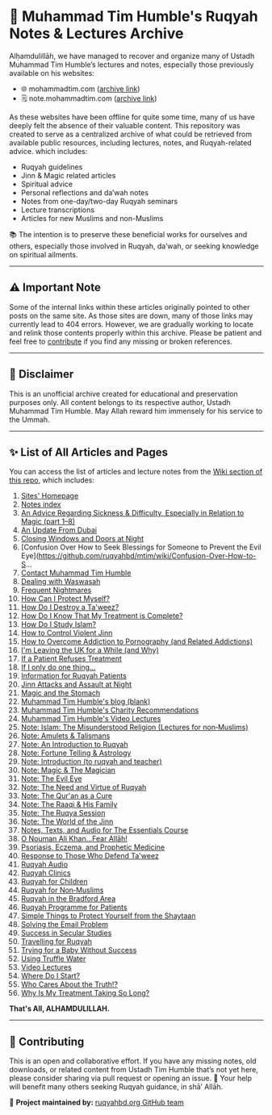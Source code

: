 # 🧿 Muhammad Tim Humble's Ruqyah Notes & Lectures Archive

Alḥamdulillāh, we have managed to recover and organize many of Ustadh Muhammad Tim Humble’s lectures and notes, especially those previously available on his websites:

- 🌐 mohammadtim.com ([archive link](https://web.archive.org/web/20240518103905/https://muhammadtim.com/))  
- 🗒️ note.mohammadtim.com ([archive link](https://web.archive.org/web/20241110023855/https://notes.muhammadtim.com/))

As these websites have been offline for quite some time, many of us have deeply felt the absence of their valuable content. This repository was created to serve as a centralized archive of what could be retrieved from available public resources, including lectures, notes, and Ruqyah-related advice. which includes:

- Ruqyah guidelines
- Jinn & Magic related articles
- Spiritual advice
- Personal reflections and da’wah notes
- Notes from one-day/two-day Ruqyah seminars
- Lecture transcriptions
- Articles for new Muslims and non-Muslims

📚 The intention is to preserve these beneficial works for ourselves and others, especially those involved in Ruqyah, da’wah, or seeking knowledge on spiritual ailments.

---

## ⚠️ Important Note

Some of the internal links within these articles originally pointed to other posts on the same site. As those sites are down, many of those links may currently lead to 404 errors. However, we are gradually working to locate and relink those contents properly within this archive. Please be patient and feel free to [contribute](https://github.com/ruqyahbd/mtim/issues) if you find any missing or broken references.

---

## 📝 Disclaimer

This is an unofficial archive created for educational and preservation purposes only. All content belongs to its respective author, Ustadh Muhammad Tim Humble. May Allah reward him immensely for his service to the Ummah.

---

## ✨ List of All Articles and Pages

You can access the list of articles and lecture notes from the [Wiki section of this repo](https://github.com/ruqyahbd/mtim/wiki), which includes:

1.	[Sites' Homepage](https://github.com/ruqyahbd/mtim/wiki)
2.	 [Notes index](https://github.com/ruqyahbd/mtim/wiki/Notes-index)
3.	 [An Advice Regarding Sickness & Difficulty, Especially in Relation to Magic (part 1–8)](https://github.com/ruqyahbd/mtim/wiki/An-Advice-Regarding-Sickness-&-Difficulty,-Especially-in-Relation-to-Magic-(part-1%E2%80%908))
4.	 [An Update From Dubai](https://github.com/ruqyahbd/mtim/wiki/An-Update-From-Dubai)
5.	 [Closing Windows and Doors at Night](https://github.com/ruqyahbd/mtim/wiki/Closing-Windows-and-Doors-at-Night)
6.	 [Confusion Over How to Seek Blessings for Someone to Prevent the Evil Eye](https://github.com/ruqyahbd/mtim/wiki/Confusion-Over-How-to-S...
7.	 [Contact Muhammad Tim Humble](https://github.com/ruqyahbd/mtim/wiki/Contact-Muhammad-Tim-Humble)
8.	 [Dealing with Waswasah](https://github.com/ruqyahbd/mtim/wiki/Dealing-with-Waswasah)
9.	 [Frequent Nightmares](https://github.com/ruqyahbd/mtim/wiki/Frequent-Nightmares)
10.	 [How Can I Protect Myself?](https://github.com/ruqyahbd/mtim/wiki/How-Can-I-Protect-Myself%3F)
11.	 [How Do I Destroy a Ta'weez?](https://github.com/ruqyahbd/mtim/wiki/How-Do-I-Destroy-a-Ta'weez%3F)
12.	 [How Do I Know That My Treatment is Complete?](https://github.com/ruqyahbd/mtim/wiki/How-Do-I-Know-That-My-Treatment-is-Complete%3F)
13.	 [How Do I Study Islam?](https://github.com/ruqyahbd/mtim/wiki/How-Do-I-Study-Islam%3F)
14.	 [How to Control Violent Jinn](https://github.com/ruqyahbd/mtim/wiki/How-to-Control-Violent-Jinn)
15.	 [How to Overcome Addiction to Pornography (and Related Addictions)](https://github.com/ruqyahbd/mtim/wiki/How-to-Overcome-Addiction-to-Pornography-(and-Related-Addictions))
16.	 [I'm Leaving the UK for a While (and Why)](https://github.com/ruqyahbd/mtim/wiki/I'm-Leaving-the-UK-for-a-While-(and-Why))
17.	 [If a Patient Refuses Treatment](https://github.com/ruqyahbd/mtim/wiki/If-a-Patient-Refuses-Treatment)
18.	 [If I only do one thing...](https://github.com/ruqyahbd/mtim/wiki/If-I-only-do-one-thing...)
19.	 [Information for Ruqyah Patients](https://github.com/ruqyahbd/mtim/wiki/Information-for-Ruqyah-Patients)
20.	 [Jinn Attacks and Assault at Night](https://github.com/ruqyahbd/mtim/wiki/Jinn-Attacks-and-Assault-at-Night)
21.	 [Magic and the Stomach](https://github.com/ruqyahbd/mtim/wiki/Magic-and-the-Stomach)
22.	 [Muhammad Tim Humble's blog (blank)](https://github.com/ruqyahbd/mtim/wiki/Muhammad-Tim-Humble's-blog-(blank))
23.	 [Muhammad Tim Humble's Charity Recommendations](https://github.com/ruqyahbd/mtim/wiki/Muhammad-Tim-Humble's-Charity-Recommendations)
24.	 [Muhammad Tim Humble's Video Lectures](https://github.com/ruqyahbd/mtim/wiki/Muhammad-Tim-Humble's-Video-Lectures)
25.	 [Note: Islam: The Misunderstood Religion (Lectures for non‐Muslims)](https://github.com/ruqyahbd/mtim/wiki/Note:--Islam:-The-Misunderstood-Religion--(Lectures-for-non%E2%80%90Muslims))
26.	 [Note: Amulets & Talismans](https://github.com/ruqyahbd/mtim/wiki/Note:-Amulets-&-Talismans)
27.	 [Note: An Introduction to Ruqyah](https://github.com/ruqyahbd/mtim/wiki/Note:-An-Introduction-to-Ruqyah)
28.	 [Note: Fortune Telling & Astrology](https://github.com/ruqyahbd/mtim/wiki/Note:-Fortune-Telling-&-Astrology)
29.	 [Note: Introduction (to ruqyah and teacher)](https://github.com/ruqyahbd/mtim/wiki/Note:-Introduction-(to-ruqyah-and-teacher))
30.	 [Note: Magic & The Magician](https://github.com/ruqyahbd/mtim/wiki/Note:-Magic-&-The-Magician)
31.	 [Note: The Evil Eye](https://github.com/ruqyahbd/mtim/wiki/Note:-The-Evil-Eye)
32.	 [Note: The Need and Virtue of Ruqyah](https://github.com/ruqyahbd/mtim/wiki/Note:-The-Need-and-Virtue-of-Ruqyah)
33.	 [Note: The Qur'an as a Cure](https://github.com/ruqyahbd/mtim/wiki/Note:-The-Qur'an-as-a-Cure)
34.	 [Note: The Raaqi & His Family](https://github.com/ruqyahbd/mtim/wiki/Note:-The-Raaqi-&-His-Family)
35.	 [Note: The Ruqya Session](https://github.com/ruqyahbd/mtim/wiki/Note:-The-Ruqya-Session)
36.	 [Note: The World of the Jinn](https://github.com/ruqyahbd/mtim/wiki/Note:-The-World-of-the-Jinn)
37.	 [Notes, Texts, and Audio for The Essentials Course](https://github.com/ruqyahbd/mtim/wiki/Notes,-Texts,-and-Audio-for-The-Essentials-Course)
38.	 [O Nouman Ali Khan...Fear Allāh!](https://github.com/ruqyahbd/mtim/wiki/O-Nouman-Ali-Khan...Fear-All%C4%81h!)
39.	 [Psoriasis, Eczema, and Prophetic Medicine](https://github.com/ruqyahbd/mtim/wiki/Psoriasis,-Eczema,-and-Prophetic-Medicine)
40.	 [Response to Those Who Defend Ta'weez](https://github.com/ruqyahbd/mtim/wiki/Response-to-Those-Who-Defend-Ta'weez)
41.	 [Ruqyah Audio](https://github.com/ruqyahbd/mtim/wiki/Ruqyah-Audio)
42.	 [Ruqyah Clinics](https://github.com/ruqyahbd/mtim/wiki/Ruqyah-Clinics)
43.	 [Ruqyah for Children](https://github.com/ruqyahbd/mtim/wiki/Ruqyah-for-Children)
44.	 [Ruqyah for Non‐Muslims](https://github.com/ruqyahbd/mtim/wiki/Ruqyah-for-Non%E2%80%90Muslims)
45.	 [Ruqyah in the Bradford Area](https://github.com/ruqyahbd/mtim/wiki/Ruqyah-in-the-Bradford-Area)
46.	 [Ruqyah Programme for Patients](https://github.com/ruqyahbd/mtim/wiki/Ruqyah-Programme-for-Patients)
47.	 [Simple Things to Protect Yourself from the Shaytaan](https://github.com/ruqyahbd/mtim/wiki/Simple-Things-to-Protect-Yourself-from-the-Shaytaan)
48.	 [Solving the Email Problem](https://github.com/ruqyahbd/mtim/wiki/Solving-the-Email-Problem)
49.	 [Success in Secular Studies](https://github.com/ruqyahbd/mtim/wiki/Success-in-Secular-Studies)
50.	 [Travelling for Ruqyah](https://github.com/ruqyahbd/mtim/wiki/Travelling-for-Ruqyah)
51.	 [Trying for a Baby Without Success](https://github.com/ruqyahbd/mtim/wiki/Trying-for-a-Baby-Without-Success)
52.	 [Using Truffle Water](https://github.com/ruqyahbd/mtim/wiki/Using-Truffle-Water)
53.	 [Video Lectures](https://github.com/ruqyahbd/mtim/wiki/Video-Lectures)
54.	 [Where Do I Start?](https://github.com/ruqyahbd/mtim/wiki/Where-Do-I-Start%3F)
55.	 [Who Cares About the Truth!?](https://github.com/ruqyahbd/mtim/wiki/Who-Cares-About-the-Truth!%3F)
56.	 [Why Is My Treatment Taking So Long?](https://github.com/ruqyahbd/mtim/wiki/Why-Is-My-Treatment-Taking-So-Long%3F)


**That's All, ALHAMDULILLAH.**

***
## 🤝 Contributing
This is an open and collaborative effort. If you have any missing notes, old downloads, or related content from Ustadh Tim Humble that’s not yet here, please consider sharing via pull request or opening an issue.
📩 Your help will benefit many others seeking Ruqyah guidance, in shā’ Allāh.

🔗 **Project maintained by:** [ruqyahbd.org GitHub team](https://github.com/ruqyahbd)
